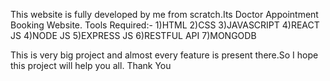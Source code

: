 This website is fully developed by me from scratch.Its Doctor Appointment Booking Website.
Tools Required:-
1)HTML
2)CSS
3)JAVASCRIPT
4)REACT JS
4)NODE JS
5)EXPRESS JS
6)RESTFUL API
7)MONGODB


This is very big project and almost every feature is present there.So I hope this project will help you all.
Thank You
